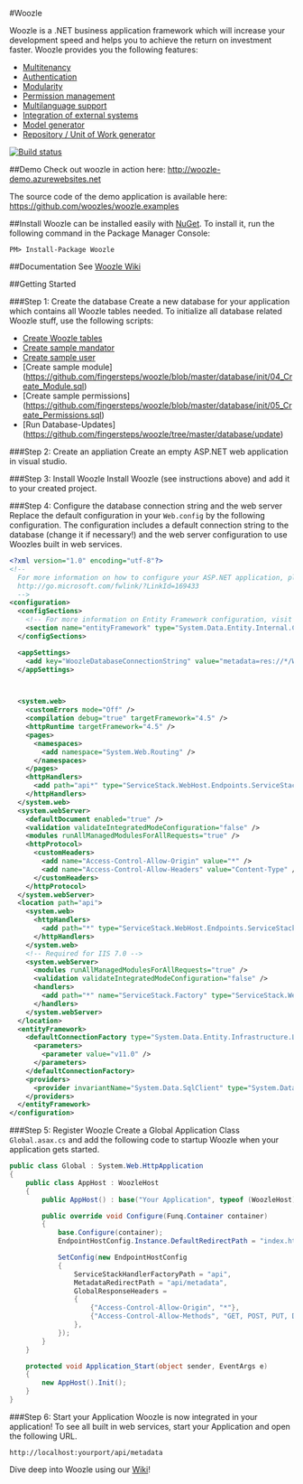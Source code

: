 #Woozle

Woozle is a .NET business application framework which will increase your development speed and helps you to achieve the return on investment faster. Woozle provides you the following features:

* [Multitenancy](https://github.com/fingersteps/woozle/wiki/Multitenancy)
* [Authentication](https://github.com/fingersteps/woozle/wiki/Authentication)
* [Modularity](https://github.com/fingersteps/woozle/wiki/Modularity)
* [Permission management](https://github.com/fingersteps/woozle/wiki/Permission-Management)
* [Multilanguage support](https://github.com/fingersteps/woozle/wiki/Multilanguage-support)
* [Integration of external systems](https://github.com/fingersteps/woozle/wiki/Integration-of-external-systems)
* [Model generator](https://github.com/fingersteps/woozle.generators)
* [Repository / Unit of Work generator](https://github.com/fingersteps/woozle.generators)


[![Build status](https://ci.appveyor.com/api/projects/status/b0hyo0w1s3movd6s)](https://ci.appveyor.com/project/paroos/woozles-woozle)

##Demo
Check out woozle in action here: http://woozle-demo.azurewebsites.net

The source code of the demo application is available here: https://github.com/woozles/woozle.examples

##Install
Woozle can be installed easily with [NuGet](http://nuget.org). To install it, run the following command in the Package Manager Console:

    PM> Install-Package Woozle

##Documentation
See [Woozle Wiki](https://github.com/fingersteps/woozle/wiki)

##Getting Started

###Step 1: Create the database
Create a new database for your application which contains all Woozle tables needed. To initialize all database related Woozle stuff, use the following scripts:

* [Create Woozle tables](https://github.com/fingersteps/woozle/blob/master/database/init/01_Create_Database.sql)
* [Create sample mandator](https://github.com/fingersteps/woozle/blob/master/database/init/02_Create_Mandator.sql)
* [Create sample user](https://github.com/fingersteps/woozle/blob/master/init/database/03_Create_User.sql)
* [Create sample module] (https://github.com/fingersteps/woozle/blob/master/database/init/04_Create_Module.sql)
* [Create sample permissions] (https://github.com/fingersteps/woozle/blob/master/database/init/05_Create_Permissions.sql)
* [Run Database-Updates] (https://github.com/fingersteps/woozle/tree/master/database/update)

###Step 2: Create an appliation
Create an empty ASP.NET web application in visual studio.

###Step 3: Install Woozle
Install Woozle (see instructions above) and add it to your created project.

###Step 4: Configure the database connection string and the web server
Replace the default configuration in your `Web.config` by the following configuration. The configuration includes a default connection string to the database (change it if necessary!) and the web server configuration to use Woozles built in web services.

```xml
<?xml version="1.0" encoding="utf-8"?>
<!--
  For more information on how to configure your ASP.NET application, please visit
  http://go.microsoft.com/fwlink/?LinkId=169433
  -->
<configuration>
  <configSections>
    <!-- For more information on Entity Framework configuration, visit http://go.microsoft.com/fwlink/?LinkID=237468 -->
    <section name="entityFramework" type="System.Data.Entity.Internal.ConfigFile.EntityFrameworkSection, EntityFramework, Version=6.0.0.0, Culture=neutral, PublicKeyToken=b77a5c561934e089" requirePermission="false" />
  </configSections>

  <appSettings>
    <add key="WoozleDatabaseConnectionString" value="metadata=res://*/WoozleModel.csdl|res://*/WoozleModel.ssdl|res://*/WoozleModel.msl;provider=System.Data.SqlClient;provider connection string=&quot;data source=localhost;Integrated Security=SSPI;initial catalog=Woozle;MultipleActiveResultSets=True;App=EntityFramework&quot;" />
  </appSettings>



  <system.web>
    <customErrors mode="Off" />
    <compilation debug="true" targetFramework="4.5" />
    <httpRuntime targetFramework="4.5" />
    <pages>
      <namespaces>
        <add namespace="System.Web.Routing" />
      </namespaces>
    </pages>
    <httpHandlers>
      <add path="api*" type="ServiceStack.WebHost.Endpoints.ServiceStackHttpHandlerFactory, ServiceStack" verb="*" />
    </httpHandlers>
  </system.web>
  <system.webServer>
    <defaultDocument enabled="true" />
    <validation validateIntegratedModeConfiguration="false" />
    <modules runAllManagedModulesForAllRequests="true" />
    <httpProtocol>
      <customHeaders>
        <add name="Access-Control-Allow-Origin" value="*" />
        <add name="Access-Control-Allow-Headers" value="Content-Type" />
      </customHeaders>
    </httpProtocol>
  </system.webServer>
  <location path="api">
    <system.web>
      <httpHandlers>
        <add path="*" type="ServiceStack.WebHost.Endpoints.ServiceStackHttpHandlerFactory, ServiceStack" verb="*" />
      </httpHandlers>
    </system.web>
    <!-- Required for IIS 7.0 -->
    <system.webServer>
      <modules runAllManagedModulesForAllRequests="true" />
      <validation validateIntegratedModeConfiguration="false" />
      <handlers>
        <add path="*" name="ServiceStack.Factory" type="ServiceStack.WebHost.Endpoints.ServiceStackHttpHandlerFactory, ServiceStack" verb="*" preCondition="integratedMode" resourceType="Unspecified" allowPathInfo="true" />
      </handlers>
    </system.webServer>
  </location>
  <entityFramework>
    <defaultConnectionFactory type="System.Data.Entity.Infrastructure.LocalDbConnectionFactory, EntityFramework">
      <parameters>
        <parameter value="v11.0" />
      </parameters>
    </defaultConnectionFactory>
    <providers>
      <provider invariantName="System.Data.SqlClient" type="System.Data.Entity.SqlServer.SqlProviderServices, EntityFramework.SqlServer" />
    </providers>
  </entityFramework>
</configuration>
```

###Step 5: Register Woozle
Create a Global Application Class `Global.asax.cs` and add the following code to startup Woozle when your application gets started.


```csharp
public class Global : System.Web.HttpApplication
{
    public class AppHost : WoozleHost
    {
        public AppHost() : base("Your Application", typeof (WoozleHost).Assembly) { }

        public override void Configure(Funq.Container container)
        {
            base.Configure(container);
            EndpointHostConfig.Instance.DefaultRedirectPath = "index.html";

            SetConfig(new EndpointHostConfig
            {
                ServiceStackHandlerFactoryPath = "api",
                MetadataRedirectPath = "api/metadata",
                GlobalResponseHeaders =
                {
                    {"Access-Control-Allow-Origin", "*"},
                    {"Access-Control-Allow-Methods", "GET, POST, PUT, DELETE, OPTIONS"},
                },
            });
        }
    }

    protected void Application_Start(object sender, EventArgs e)
    {
        new AppHost().Init();
    }
}
```

###Step 6: Start your Application
Woozle is now integrated in your application! To see all built in web services, start your Application and open the following URL.

    http://localhost:yourport/api/metadata
    
Dive deep into Woozle using our [Wiki](https://github.com/fingersteps/woozle/wiki)!



